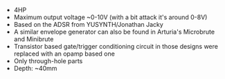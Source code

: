 * 4HP
* Maximum output voltage ~0-10V (with a bit attack it's around 0-8V)
* Based on the ADSR from YUSYNTH/Jonathan Jacky
* A similar envelope generator can also be found in Arturia's Microbrute and Minibrute
* Transistor based gate/trigger conditioning circuit in those designs were replaced with an opamp based one
* Only through-hole parts
* Depth: ~40mm

